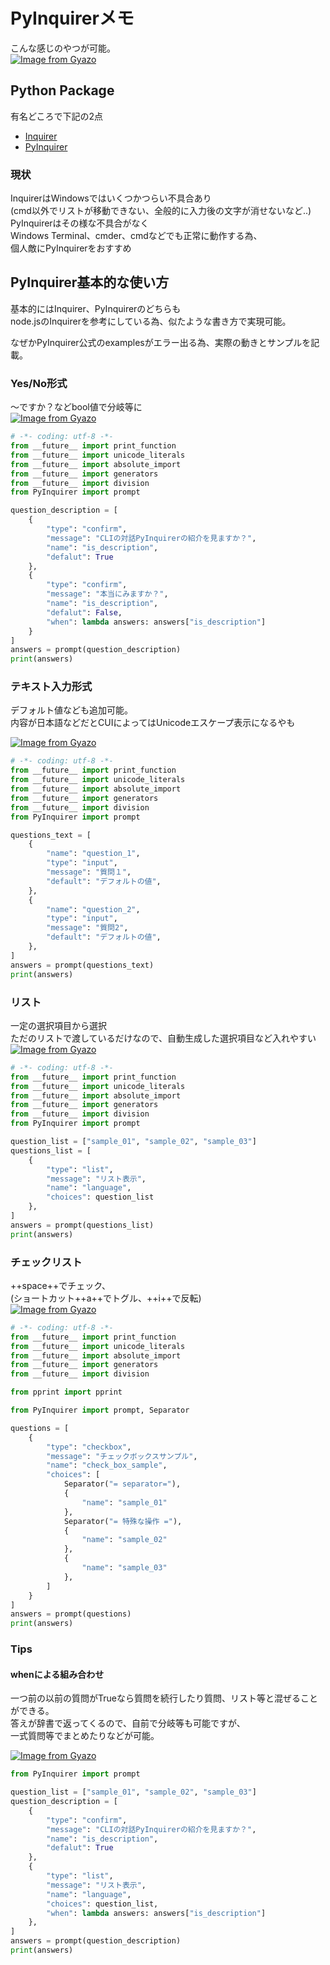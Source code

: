 # PyInquirerメモ

こんな感じのやつが可能。  
[![Image from Gyazo](https://i.gyazo.com/234794e430c4ab5945eb005b98946550.gif)](https://gyazo.com/234794e430c4ab5945eb005b98946550)

## Python Package
有名どころで下記の2点  

- [Inquirer](https://pypi.org/project/inquirer/)
- [PyInquirer](https://pypi.org/project/PyInquirer/)

### 現状
InquirerはWindowsではいくつかつらい不具合あり  
(cmd以外でリストが移動できない、全般的に入力後の文字が消せないなど..)  
PyInquirerはその様な不具合がなく  
Windows Terminal、cmder、cmdなどでも正常に動作する為、  
個人敵にPyInquirerをおすすめ  


## PyInquirer基本的な使い方
基本的にはInquirer、PyInquirerのどちらも  
node.jsのInquirerを参考にしている為、似たような書き方で実現可能。

なぜかPyInquirer公式のexamplesがエラー出る為、実際の動きとサンプルを記載。


### Yes/No形式
～ですか？などbool値で分岐等に  
[![Image from Gyazo](https://i.gyazo.com/b10aec66cc86083e0f107ea639fb9ab7.gif)](https://gyazo.com/b10aec66cc86083e0f107ea639fb9ab7)
``` python
# -*- coding: utf-8 -*-
from __future__ import print_function
from __future__ import unicode_literals
from __future__ import absolute_import
from __future__ import generators
from __future__ import division
from PyInquirer import prompt

question_description = [
    {
        "type": "confirm",
        "message": "CLIの対話PyInquirerの紹介を見ますか？",
        "name": "is_description",
        "defalut": True
    },
    {
        "type": "confirm",
        "message": "本当にみますか？",
        "name": "is_description",
        "defalut": False,
        "when": lambda answers: answers["is_description"]
    }
]
answers = prompt(question_description)
print(answers)
```

### テキスト入力形式
デフォルト値なども追加可能。  
内容が日本語などだとCUIによってはUnicodeエスケープ表示になるやも  

[![Image from Gyazo](https://i.gyazo.com/ad027b1113ab84a92cffcab7c92efa49.gif)](https://gyazo.com/ad027b1113ab84a92cffcab7c92efa49)
``` python
# -*- coding: utf-8 -*-
from __future__ import print_function
from __future__ import unicode_literals
from __future__ import absolute_import
from __future__ import generators
from __future__ import division
from PyInquirer import prompt

questions_text = [
    {
        "name": "question_1",
        "type": "input",
        "message": "質問１",
        "default": "デフォルトの値",
    },
    {
        "name": "question_2",
        "type": "input",
        "message": "質問2",
        "default": "デフォルトの値",
    },
]
answers = prompt(questions_text)
print(answers)
```

### リスト
一定の選択項目から選択  
ただのリストで渡しているだけなので、自動生成した選択項目など入れやすい  
[![Image from Gyazo](https://i.gyazo.com/64a5b375b204f47fd1a5e28146fc143b.gif)](https://gyazo.com/64a5b375b204f47fd1a5e28146fc143b)
``` python
# -*- coding: utf-8 -*-
from __future__ import print_function
from __future__ import unicode_literals
from __future__ import absolute_import
from __future__ import generators
from __future__ import division
from PyInquirer import prompt

question_list = ["sample_01", "sample_02", "sample_03"]
questions_list = [
    {
        "type": "list",
        "message": "リスト表示",
        "name": "language",
        "choices": question_list
    },
]
answers = prompt(questions_list)
print(answers)

```

### チェックリスト
++space++でチェック、  
(ショートカット++a++でトグル、++i++で反転)  
[![Image from Gyazo](https://i.gyazo.com/b9a09d4f02a5f6852e0b6de33d72ee76.gif)](https://gyazo.com/b9a09d4f02a5f6852e0b6de33d72ee76)
``` python
# -*- coding: utf-8 -*-
from __future__ import print_function
from __future__ import unicode_literals
from __future__ import absolute_import
from __future__ import generators
from __future__ import division

from pprint import pprint

from PyInquirer import prompt, Separator

questions = [
    {
        "type": "checkbox",
        "message": "チェックボックスサンプル",
        "name": "check_box_sample",
        "choices": [
            Separator("= separator="),
            {
                "name": "sample_01"
            },
            Separator("= 特殊な操作 ="),
            {
                "name": "sample_02"
            },
            {
                "name": "sample_03"
            },
        ]
    }
]
answers = prompt(questions)
print(answers)

```

### Tips
#### whenによる組み合わせ
一つ前の以前の質問がTrueなら質問を続行したり質問、リスト等と混ぜることができる。  
答えが辞書で返ってくるので、自前で分岐等も可能ですが、  
一式質問等でまとめたりなどが可能。

[![Image from Gyazo](https://i.gyazo.com/69e1be7297956ee7b49a71c220afbe79.gif)](https://gyazo.com/69e1be7297956ee7b49a71c220afbe79)
``` python
from PyInquirer import prompt

question_list = ["sample_01", "sample_02", "sample_03"]
question_description = [
    {
        "type": "confirm",
        "message": "CLIの対話PyInquirerの紹介を見ますか？",
        "name": "is_description",
        "defalut": True
    },
    {
        "type": "list",
        "message": "リスト表示",
        "name": "language",
        "choices": question_list,
        "when": lambda answers: answers["is_description"]
    },
]
answers = prompt(question_description)
print(answers)
```